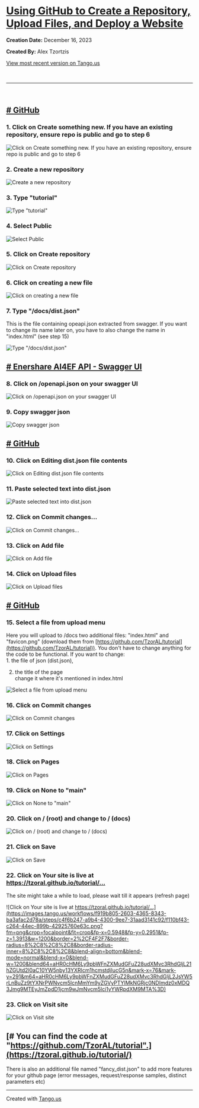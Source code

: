 [Using GitHub to Create a Repository, Upload Files, and Deploy a Website](https://app.tango.us/app/workflow/f919b805-2603-4365-8343-ba3afac2d78a?utm_source=magicCopy&utm_medium=magicCopy&utm_campaign=workflow%20export%20links)
==================================================================================================================================================================================================================================

**Creation Date:** December 16, 2023

**Created By:** Alex Tzortzis

[View most recent version on Tango.us](https://app.tango.us/app/workflow/f919b805-2603-4365-8343-ba3afac2d78a?utm_source=magicCopy&utm_medium=magicCopy&utm_campaign=workflow%20export%20links)

​

* * *

​

[\# GitHub](https://github.com/TzorAL)
--------------------------------------

### 1\. Click on Create something new. If you have an existing repository, ensure repo is public and go to step 6

![Click on Create something new.  If you have an existing repository, ensure repo is public and go to step 6](https://images.tango.us/workflows/f919b805-2603-4365-8343-ba3afac2d78a/steps/68f3a9b7-ca44-4352-bdba-00a1172c84cb/3126730e-8665-4820-afdf-e240cb7f52f8.png?fm=png&crop=focalpoint&fit=crop&fp-x=0.8195&fp-y=0.0367&fp-z=2.8912&w=1200&border=2%2CF4F2F7&border-radius=8%2C8%2C8%2C8&border-radius-inner=8%2C8%2C8%2C8&blend-align=bottom&blend-mode=normal&blend-x=0&blend-w=1200&blend64=aHR0cHM6Ly9pbWFnZXMudGFuZ28udXMvc3RhdGljL21hZGUtd2l0aC10YW5nby13YXRlcm1hcmstdjIucG5n&mark-x=512&mark-y=34&m64=aHR0cHM6Ly9pbWFnZXMudGFuZ28udXMvc3RhdGljL2JsYW5rLnBuZz9tYXNrPWNvcm5lcnMmYm9yZGVyPTYlMkNGRjc0NDImdz0xNzYmaD0xMTImZml0PWNyb3AmY29ybmVyLXJhZGl1cz0xMA%3D%3D)

### 2\. Create a new repository

![Create a new repository](https://images.tango.us/workflows/f919b805-2603-4365-8343-ba3afac2d78a/steps/8733b8c5-e8c6-48ad-a3ea-d84fa912bd55/ccbcf2d6-99b2-47a6-b553-0598e6211e6a.png?fm=png&crop=focalpoint&fit=crop&fp-x=0.7640&fp-y=0.0872&fp-z=2.8912&w=1200&border=2%2CF4F2F7&border-radius=8%2C8%2C8%2C8&border-radius-inner=8%2C8%2C8%2C8&blend-align=bottom&blend-mode=normal&blend-x=0&blend-w=1200&blend64=aHR0cHM6Ly9pbWFnZXMudGFuZ28udXMvc3RhdGljL21hZGUtd2l0aC10YW5nby13YXRlcm1hcmstdjIucG5n&mark-x=342&mark-y=157&m64=aHR0cHM6Ly9pbWFnZXMudGFuZ28udXMvc3RhdGljL2JsYW5rLnBuZz9tYXNrPWNvcm5lcnMmYm9yZGVyPTYlMkNGRjc0NDImdz01MTYmaD0xMTImZml0PWNyb3AmY29ybmVyLXJhZGl1cz0xMA%3D%3D)

### 3\. Type "tutorial"

![Type "tutorial"](https://images.tango.us/workflows/f919b805-2603-4365-8343-ba3afac2d78a/steps/8822e86b-6140-428a-8b52-797fd3949a61/4935fb38-06e1-4a07-ba4e-6730018e352a.png?fm=png&crop=focalpoint&fit=crop&fp-x=0.3998&fp-y=0.4557&fp-z=2.1866&w=1200&border=2%2CF4F2F7&border-radius=8%2C8%2C8%2C8&border-radius-inner=8%2C8%2C8%2C8&blend-align=bottom&blend-mode=normal&blend-x=0&blend-w=1200&blend64=aHR0cHM6Ly9pbWFnZXMudGFuZ28udXMvc3RhdGljL21hZGUtd2l0aC10YW5nby13YXRlcm1hcmstdjIucG5n&mark-x=394&mark-y=383&m64=aHR0cHM6Ly9pbWFnZXMudGFuZ28udXMvc3RhdGljL2JsYW5rLnBuZz9tYXNrPWNvcm5lcnMmYm9yZGVyPTYlMkNGRjc0NDImdz00MTMmaD03OSZmaXQ9Y3JvcCZjb3JuZXItcmFkaXVzPTEw)

### 4\. Select Public

![Select Public](https://images.tango.us/workflows/f919b805-2603-4365-8343-ba3afac2d78a/steps/b6f60e33-2d34-4121-952f-fd07469fcbfc/a7cf2036-a53e-4388-bc3f-8ac5d91611eb.png?fm=png&crop=focalpoint&fit=crop&fp-x=0.2144&fp-y=0.6804&fp-z=3.0532&w=1200&border=2%2CF4F2F7&border-radius=8%2C8%2C8%2C8&border-radius-inner=8%2C8%2C8%2C8&blend-align=bottom&blend-mode=normal&blend-x=0&blend-w=1200&blend64=aHR0cHM6Ly9pbWFnZXMudGFuZ28udXMvc3RhdGljL21hZGUtd2l0aC10YW5nby13YXRlcm1hcmstdjIucG5n&mark-x=564&mark-y=387&m64=aHR0cHM6Ly9pbWFnZXMudGFuZ28udXMvc3RhdGljL2JsYW5rLnBuZz9tYXNrPWNvcm5lcnMmYm9yZGVyPTYlMkNGRjc0NDImdz03MSZoPTcxJmZpdD1jcm9wJmNvcm5lci1yYWRpdXM9MTA%3D)

### 5\. Click on Create repository

![Click on Create repository](https://images.tango.us/workflows/f919b805-2603-4365-8343-ba3afac2d78a/steps/c3e654f2-f975-4f6a-a46c-3890688fc13e/6c4ccc26-748f-4962-bcbe-62b12cb0db0a.png?fm=png&crop=focalpoint&fit=crop&fp-x=0.7214&fp-y=0.7859&fp-z=2.9649&w=1200&border=2%2CF4F2F7&border-radius=8%2C8%2C8%2C8&border-radius-inner=8%2C8%2C8%2C8&blend-align=bottom&blend-mode=normal&blend-x=0&blend-w=1200&blend64=aHR0cHM6Ly9pbWFnZXMudGFuZ28udXMvc3RhdGljL21hZGUtd2l0aC10YW5nby13YXRlcm1hcmstdjIucG5n&mark-x=391&mark-y=365&m64=aHR0cHM6Ly9pbWFnZXMudGFuZ28udXMvc3RhdGljL2JsYW5rLnBuZz9tYXNrPWNvcm5lcnMmYm9yZGVyPTYlMkNGRjc0NDImdz00MTgmaD0xMTUmZml0PWNyb3AmY29ybmVyLXJhZGl1cz0xMA%3D%3D)

### 6\. Click on creating a new file

![Click on creating a new file](https://images.tango.us/workflows/f919b805-2603-4365-8343-ba3afac2d78a/steps/dd2fbcfc-3a5f-4874-8a04-5cf796d0a98e/b5596fc1-3e9f-4f14-a7f9-f185822636aa.png?fm=png&crop=focalpoint&fit=crop&fp-x=0.1665&fp-y=0.5581&fp-z=2.5122&w=1200&border=2%2CF4F2F7&border-radius=8%2C8%2C8%2C8&border-radius-inner=8%2C8%2C8%2C8&blend-align=bottom&blend-mode=normal&blend-x=0&blend-w=1200&blend64=aHR0cHM6Ly9pbWFnZXMudGFuZ28udXMvc3RhdGljL21hZGUtd2l0aC10YW5nby13YXRlcm1hcmstdjIucG5n&mark-x=354&mark-y=390&m64=aHR0cHM6Ly9pbWFnZXMudGFuZ28udXMvc3RhdGljL2JsYW5rLnBuZz9tYXNrPWNvcm5lcnMmYm9yZGVyPTYlMkNGRjc0NDImdz0yOTYmaD02NSZmaXQ9Y3JvcCZjb3JuZXItcmFkaXVzPTEw)

### 7\. Type "/docs/dist.json"

This is the file containing opeapi.json extracted from swagger. If you want to change its name later on, you have to also change the name in "index.html" (see step 15)

![Type "/docs/dist.json"](https://images.tango.us/workflows/f919b805-2603-4365-8343-ba3afac2d78a/steps/1264bf67-0615-4b24-a798-2c6db5a60746/ef5a10cb-7736-4f15-bf2f-206c66786596.png?fm=png&crop=focalpoint&fit=crop&fp-x=0.1444&fp-y=0.1560&fp-z=2.1866&w=1200&border=2%2CF4F2F7&border-radius=8%2C8%2C8%2C8&border-radius-inner=8%2C8%2C8%2C8&blend-align=bottom&blend-mode=normal&blend-x=0&blend-w=1200&blend64=aHR0cHM6Ly9pbWFnZXMudGFuZ28udXMvc3RhdGljL21hZGUtd2l0aC10YW5nby13YXRlcm1hcmstdjIucG5n&mark-x=172&mark-y=249&m64=aHR0cHM6Ly9pbWFnZXMudGFuZ28udXMvc3RhdGljL2JsYW5rLnBuZz9tYXNrPWNvcm5lcnMmYm9yZGVyPTYlMkNGRjc0NDImdz00MTMmaD03OSZmaXQ9Y3JvcCZjb3JuZXItcmFkaXVzPTEw)

[\# Enershare AI4EF API - Swagger UI](http://enershare.epu.ntua.gr:8888/docs)
-----------------------------------------------------------------------------

### 8\. Click on /openapi.json on your swagger UI

![Click on /openapi.json on your swagger UI](https://images.tango.us/workflows/f919b805-2603-4365-8343-ba3afac2d78a/steps/6c4e8136-cc09-4ad0-87c9-8eb608e52745/8e17e5c2-a3e0-4994-8a0f-fc70accb08c7.png?fm=png&crop=focalpoint&fit=crop&fp-x=0.0458&fp-y=0.1047&fp-z=2.8002&w=1200&border=2%2CF4F2F7&border-radius=8%2C8%2C8%2C8&border-radius-inner=8%2C8%2C8%2C8&blend-align=bottom&blend-mode=normal&blend-x=0&blend-w=1200&blend64=aHR0cHM6Ly9pbWFnZXMudGFuZ28udXMvc3RhdGljL21hZGUtd2l0aC10YW5nby13YXRlcm1hcmstdjIucG5n&mark-x=58&mark-y=221&m64=aHR0cHM6Ly9pbWFnZXMudGFuZ28udXMvc3RhdGljL2JsYW5rLnBuZz9tYXNrPWNvcm5lcnMmYm9yZGVyPTYlMkNGRjc0NDImdz0xOTImaD01NCZmaXQ9Y3JvcCZjb3JuZXItcmFkaXVzPTEw)

### 9\. Copy swagger json

![Copy swagger json](https://images.tango.us/workflows/f919b805-2603-4365-8343-ba3afac2d78a/steps/a6ab502c-7e85-4da2-908f-7a0b73c14903/b5388699-fd0c-4d79-a589-ab98768e7073.png?fm=png&crop=focalpoint&fit=crop&fp-x=0.5070&fp-y=0.5008&fp-z=1.0046&w=1200&border=2%2CF4F2F7&border-radius=8%2C8%2C8%2C8&border-radius-inner=8%2C8%2C8%2C8&blend-align=bottom&blend-mode=normal&blend-x=0&blend-w=1200&blend64=aHR0cHM6Ly9pbWFnZXMudGFuZ28udXMvc3RhdGljL21hZGUtd2l0aC10YW5nby13YXRlcm1hcmstdjIucG5n&mark-x=27&mark-y=1&m64=aHR0cHM6Ly9pbWFnZXMudGFuZ28udXMvc3RhdGljL2JsYW5rLnBuZz9tYXNrPWNvcm5lcnMmYm9yZGVyPTYlMkNGRjc0NDImdz0xMTU3Jmg9ODQzJmZpdD1jcm9wJmNvcm5lci1yYWRpdXM9MTA%3D)

[\# GitHub](https://github.com/TzorAL/tutorial/new/main)
--------------------------------------------------------

### 10\. Click on Editing dist.json file contents

![Click on Editing dist.json file contents](https://images.tango.us/workflows/f919b805-2603-4365-8343-ba3afac2d78a/steps/c40b3248-c925-4628-a151-07bde75f1937/e7f1e2f0-7775-4581-845f-2d6bf56390fb.png?fm=png&crop=focalpoint&fit=crop&fp-x=0.4919&fp-y=0.6200&fp-z=1.0109&w=1200&border=2%2CF4F2F7&border-radius=8%2C8%2C8%2C8&border-radius-inner=8%2C8%2C8%2C8&blend-align=bottom&blend-mode=normal&blend-x=0&blend-w=1200&blend64=aHR0cHM6Ly9pbWFnZXMudGFuZ28udXMvc3RhdGljL21hZGUtd2l0aC10YW5nby13YXRlcm1hcmstdjIucG5n&mark-x=13&mark-y=200&m64=aHR0cHM6Ly9pbWFnZXMudGFuZ28udXMvc3RhdGljL2JsYW5rLnBuZz9tYXNrPWNvcm5lcnMmYm9yZGVyPTYlMkNGRjc0NDImdz0xMTY3Jmg9NjQyJmZpdD1jcm9wJmNvcm5lci1yYWRpdXM9MTA%3D)

### 11\. Paste selected text into dist.json

![Paste selected text into dist.json](https://images.tango.us/workflows/f919b805-2603-4365-8343-ba3afac2d78a/steps/76163d47-ec4a-4bb0-8b70-e7ca1570f82e/52b92f27-eceb-4a49-b0cb-ba06be342fa0.png?fm=png&crop=focalpoint&fit=crop&fp-x=0.5075&fp-y=0.2095&fp-z=1.0439&w=1200&border=2%2CF4F2F7&border-radius=8%2C8%2C8%2C8&border-radius-inner=8%2C8%2C8%2C8&blend-align=bottom&blend-mode=normal&blend-x=0&blend-w=1200&blend64=aHR0cHM6Ly9pbWFnZXMudGFuZ28udXMvc3RhdGljL21hZGUtd2l0aC10YW5nby13YXRlcm1hcmstdjIucG5n&mark-x=17&mark-y=165&m64=aHR0cHM6Ly9pbWFnZXMudGFuZ28udXMvc3RhdGljL2JsYW5rLnBuZz9tYXNrPWNvcm5lcnMmYm9yZGVyPTYlMkNGRjc0NDImdz0xMTY2Jmg9NDAmZml0PWNyb3AmY29ybmVyLXJhZGl1cz0xMA%3D%3D)

### 12\. Click on Commit changes...

![Click on Commit changes...](https://images.tango.us/workflows/f919b805-2603-4365-8343-ba3afac2d78a/steps/64fc4359-5773-4e62-9ba1-626a67b1e813/d15ab763-7cd4-48e9-b64a-b1ad1c55e6e9.png?fm=png&crop=focalpoint&fit=crop&fp-x=0.9133&fp-y=0.0612&fp-z=2.8912&w=1200&border=2%2CF4F2F7&border-radius=8%2C8%2C8%2C8&border-radius-inner=8%2C8%2C8%2C8&blend-align=bottom&blend-mode=normal&blend-x=0&blend-w=1200&blend64=aHR0cHM6Ly9pbWFnZXMudGFuZ28udXMvc3RhdGljL21hZGUtd2l0aC10YW5nby13YXRlcm1hcmstdjIucG5n&mark-x=688&mark-y=93&m64=aHR0cHM6Ly9pbWFnZXMudGFuZ28udXMvc3RhdGljL2JsYW5rLnBuZz9tYXNrPWNvcm5lcnMmYm9yZGVyPTYlMkNGRjc0NDImdz00MjImaD0xMTImZml0PWNyb3AmY29ybmVyLXJhZGl1cz0xMA%3D%3D)

### 13\. Click on Add file

![Click on Add file](https://images.tango.us/workflows/f919b805-2603-4365-8343-ba3afac2d78a/steps/56763c1c-9ca4-4b2d-ac80-65a5d78f233a/cb7dfa25-4ffb-4b7a-9186-25e4317a524e.png?fm=png&crop=focalpoint&fit=crop&fp-x=0.8998&fp-y=0.1086&fp-z=2.8912&w=1200&border=2%2CF4F2F7&border-radius=8%2C8%2C8%2C8&border-radius-inner=8%2C8%2C8%2C8&blend-align=bottom&blend-mode=normal&blend-x=0&blend-w=1200&blend64=aHR0cHM6Ly9pbWFnZXMudGFuZ28udXMvc3RhdGljL21hZGUtd2l0aC10YW5nby13YXRlcm1hcmstdjIucG5n&mark-x=706&mark-y=209&m64=aHR0cHM6Ly9pbWFnZXMudGFuZ28udXMvc3RhdGljL2JsYW5rLnBuZz9tYXNrPWNvcm5lcnMmYm9yZGVyPTYlMkNGRjc0NDImdz0yOTImaD0xMTImZml0PWNyb3AmY29ybmVyLXJhZGl1cz0xMA%3D%3D)

### 14\. Click on Upload files

![Click on Upload files](https://images.tango.us/workflows/f919b805-2603-4365-8343-ba3afac2d78a/steps/b99a5564-90e3-48be-b5f5-8c91a4d882f5/2ee3b68b-88be-40dd-bd12-863d3ee62bd6.png?fm=png&crop=focalpoint&fit=crop&fp-x=0.8610&fp-y=0.1957&fp-z=2.8912&w=1200&border=2%2CF4F2F7&border-radius=8%2C8%2C8%2C8&border-radius-inner=8%2C8%2C8%2C8&blend-align=bottom&blend-mode=normal&blend-x=0&blend-w=1200&blend64=aHR0cHM6Ly9pbWFnZXMudGFuZ28udXMvc3RhdGljL21hZGUtd2l0aC10YW5nby13YXRlcm1hcmstdjIucG5n&mark-x=460&mark-y=367&m64=aHR0cHM6Ly9pbWFnZXMudGFuZ28udXMvc3RhdGljL2JsYW5rLnBuZz9tYXNrPWNvcm5lcnMmYm9yZGVyPTYlMkNGRjc0NDImdz01MTYmaD0xMTImZml0PWNyb3AmY29ybmVyLXJhZGl1cz0xMA%3D%3D)

[\# GitHub](https://github.com/Redocly/openapi-starter)
-------------------------------------------------------

### 15\. Select a file from upload menu

Here you will upload to /docs two additional files: "index.html" and "favicon.png" (download them from [https://github.com/TzorAL/tutorial](https://github.com/TzorAL/tutorial)). You don't have to change anything for the code to be functional. If you want to change:  
1\. the file of json (dist.json),

2.  the title of the page  
    change it where it's mentioned in index.html
    

![Select a file from upload menu](https://images.tango.us/workflows/f919b805-2603-4365-8343-ba3afac2d78a/steps/dce43065-1d3f-400d-8e81-6d5f0d99bc4b/e2cd5554-f452-4651-8124-7d857279f17a.png?fm=png&crop=focalpoint&fit=crop&fp-x=0.5323&fp-y=0.4029&fp-z=1.9983&w=1200&border=2%2CF4F2F7&border-radius=8%2C8%2C8%2C8&border-radius-inner=8%2C8%2C8%2C8&blend-align=bottom&blend-mode=normal&blend-x=0&blend-w=1200&blend64=aHR0cHM6Ly9pbWFnZXMudGFuZ28udXMvc3RhdGljL21hZGUtd2l0aC10YW5nby13YXRlcm1hcmstdjIucG5n&mark-x=360&mark-y=378&m64=aHR0cHM6Ly9pbWFnZXMudGFuZ28udXMvc3RhdGljL2JsYW5rLnBuZz9tYXNrPWNvcm5lcnMmYm9yZGVyPTYlMkNGRjc0NDImdz00ODEmaD05MCZmaXQ9Y3JvcCZjb3JuZXItcmFkaXVzPTEw)

### 16\. Click on Commit changes

![Click on Commit changes](https://images.tango.us/workflows/f919b805-2603-4365-8343-ba3afac2d78a/steps/bf10d42c-b6f6-403b-bcfc-7786cc643e2a/6186fcda-7f5a-46ad-a74a-5287de5791d7.png?fm=png&crop=focalpoint&fit=crop&fp-x=0.1347&fp-y=0.8922&fp-z=2.3770&w=1200&border=2%2CF4F2F7&border-radius=8%2C8%2C8%2C8&border-radius-inner=8%2C8%2C8%2C8&blend-align=bottom&blend-mode=normal&blend-x=0&blend-w=1200&blend64=aHR0cHM6Ly9pbWFnZXMudGFuZ28udXMvc3RhdGljL21hZGUtd2l0aC10YW5nby13YXRlcm1hcmstdjIucG5n&mark-x=212&mark-y=581&m64=aHR0cHM6Ly9pbWFnZXMudGFuZ28udXMvc3RhdGljL2JsYW5rLnBuZz9tYXNrPWNvcm5lcnMmYm9yZGVyPTYlMkNGRjc0NDImdz0zNDQmaD05NSZmaXQ9Y3JvcCZjb3JuZXItcmFkaXVzPTEw)

### 17\. Click on Settings

![Click on Settings](https://images.tango.us/workflows/f919b805-2603-4365-8343-ba3afac2d78a/steps/38a74e4a-b28c-4ed9-8133-17cca1a99c01/fe8d2638-b079-46d5-82a3-d46538dff257.png?fm=png&crop=focalpoint&fit=crop&fp-x=0.6659&fp-y=0.0925&fp-z=2.6744&w=1200&border=2%2CF4F2F7&border-radius=8%2C8%2C8%2C8&border-radius-inner=8%2C8%2C8%2C8&blend-align=bottom&blend-mode=normal&blend-x=0&blend-w=1200&blend64=aHR0cHM6Ly9pbWFnZXMudGFuZ28udXMvc3RhdGljL21hZGUtd2l0aC10YW5nby13YXRlcm1hcmstdjIucG5n&mark-x=472&mark-y=159&m64=aHR0cHM6Ly9pbWFnZXMudGFuZ28udXMvc3RhdGljL2JsYW5rLnBuZz9tYXNrPWNvcm5lcnMmYm9yZGVyPTYlMkNGRjc0NDImdz0yNTYmaD0xMDAmZml0PWNyb3AmY29ybmVyLXJhZGl1cz0xMA%3D%3D)

### 18\. Click on Pages

![Click on Pages](https://images.tango.us/workflows/f919b805-2603-4365-8343-ba3afac2d78a/steps/2ed94767-4553-4b27-ba63-eaf929257d5f/406bc4d4-088e-4327-b580-5a8896a1f547.png?fm=png&crop=focalpoint&fit=crop&fp-x=0.1455&fp-y=0.6422&fp-z=1.8325&w=1200&border=2%2CF4F2F7&border-radius=8%2C8%2C8%2C8&border-radius-inner=8%2C8%2C8%2C8&blend-align=bottom&blend-mode=normal&blend-x=0&blend-w=1200&blend64=aHR0cHM6Ly9pbWFnZXMudGFuZ28udXMvc3RhdGljL21hZGUtd2l0aC10YW5nby13YXRlcm1hcmstdjIucG5n&mark-x=50&mark-y=387&m64=aHR0cHM6Ly9pbWFnZXMudGFuZ28udXMvc3RhdGljL2JsYW5rLnBuZz9tYXNrPWNvcm5lcnMmYm9yZGVyPTYlMkNGRjc0NDImdz01NDAmaD03MSZmaXQ9Y3JvcCZjb3JuZXItcmFkaXVzPTEw)

### 19\. Click on None to "main"

![Click on None to "main"](https://images.tango.us/workflows/f919b805-2603-4365-8343-ba3afac2d78a/steps/fe6ee76f-fd7d-4b0e-b254-6f720cd9baab/96d10207-1ac1-4406-9866-8b80125a29d0.png?fm=png&crop=focalpoint&fit=crop&fp-x=0.3173&fp-y=0.5268&fp-z=2.6867&w=1200&border=2%2CF4F2F7&border-radius=8%2C8%2C8%2C8&border-radius-inner=8%2C8%2C8%2C8&blend-align=bottom&blend-mode=normal&blend-x=0&blend-w=1200&blend64=aHR0cHM6Ly9pbWFnZXMudGFuZ28udXMvc3RhdGljL21hZGUtd2l0aC10YW5nby13YXRlcm1hcmstdjIucG5n&mark-x=484&mark-y=369&m64=aHR0cHM6Ly9pbWFnZXMudGFuZ28udXMvc3RhdGljL2JsYW5rLnBuZz9tYXNrPWNvcm5lcnMmYm9yZGVyPTYlMkNGRjc0NDImdz0yMzMmaD0xMDgmZml0PWNyb3AmY29ybmVyLXJhZGl1cz0xMA%3D%3D)

### 20\. Click on / (root) and change to / (docs)

![Click on  / (root) and change to / (docs)](https://images.tango.us/workflows/f919b805-2603-4365-8343-ba3afac2d78a/steps/b143354f-8a1d-4271-9931-6c66855c16ce/addec614-39a5-4fbb-b9ef-b846fb613670.png?fm=png&crop=focalpoint&fit=crop&fp-x=0.4176&fp-y=0.5268&fp-z=2.4987&w=1200&border=2%2CF4F2F7&border-radius=8%2C8%2C8%2C8&border-radius-inner=8%2C8%2C8%2C8&blend-align=bottom&blend-mode=normal&blend-x=0&blend-w=1200&blend64=aHR0cHM6Ly9pbWFnZXMudGFuZ28udXMvc3RhdGljL21hZGUtd2l0aC10YW5nby13YXRlcm1hcmstdjIucG5n&mark-x=450&mark-y=373&m64=aHR0cHM6Ly9pbWFnZXMudGFuZ28udXMvc3RhdGljL2JsYW5rLnBuZz9tYXNrPWNvcm5lcnMmYm9yZGVyPTYlMkNGRjc0NDImdz0zMDAmaD0xMDAmZml0PWNyb3AmY29ybmVyLXJhZGl1cz0xMA%3D%3D)

### 21\. Click on Save

![Click on Save](https://images.tango.us/workflows/f919b805-2603-4365-8343-ba3afac2d78a/steps/eed18e02-7f3e-47fd-9178-edf9aed1c0aa/e333be9d-e5e8-4e5a-abd7-2bb35352d7db.png?fm=png&crop=focalpoint&fit=crop&fp-x=0.4871&fp-y=0.5268&fp-z=2.7918&w=1200&border=2%2CF4F2F7&border-radius=8%2C8%2C8%2C8&border-radius-inner=8%2C8%2C8%2C8&blend-align=bottom&blend-mode=normal&blend-x=0&blend-w=1200&blend64=aHR0cHM6Ly9pbWFnZXMudGFuZ28udXMvc3RhdGljL21hZGUtd2l0aC10YW5nby13YXRlcm1hcmstdjIucG5n&mark-x=503&mark-y=367&m64=aHR0cHM6Ly9pbWFnZXMudGFuZ28udXMvc3RhdGljL2JsYW5rLnBuZz9tYXNrPWNvcm5lcnMmYm9yZGVyPTYlMkNGRjc0NDImdz0xOTUmaD0xMTImZml0PWNyb3AmY29ybmVyLXJhZGl1cz0xMA%3D%3D)

### 22\. Click on Your site is live at https://tzoral.github.io/tutorial/…

The site might take a while to load, please wait till it appears (refresh page)

![Click on Your site is live at https://tzoral.github.io/tutorial/…](https://images.tango.us/workflows/f919b805-2603-4365-8343-ba3afac2d78a/steps/c4f6b247-a9b4-4300-9ee7-31aad3141c92/f110bf43-c264-44ec-899b-42925760e63c.png?fm=png&crop=focalpoint&fit=crop&fp-x=0.5948&fp-y=0.2951&fp-z=1.3913&w=1200&border=2%2CF4F2F7&border-radius=8%2C8%2C8%2C8&border-radius-inner=8%2C8%2C8%2C8&blend-align=bottom&blend-mode=normal&blend-x=0&blend-w=1200&blend64=aHR0cHM6Ly9pbWFnZXMudGFuZ28udXMvc3RhdGljL21hZGUtd2l0aC10YW5nby13YXRlcm1hcmstdjIucG5n&mark-x=76&mark-y=291&m64=aHR0cHM6Ly9pbWFnZXMudGFuZ28udXMvc3RhdGljL2JsYW5rLnBuZz9tYXNrPWNvcm5lcnMmYm9yZGVyPTYlMkNGRjc0NDImdz0xMDQ3Jmg9MTEyJmZpdD1jcm9wJmNvcm5lci1yYWRpdXM9MTA%3D)

### 23\. Click on Visit site

![Click on  Visit site](https://images.tango.us/workflows/f919b805-2603-4365-8343-ba3afac2d78a/steps/a62ad511-310b-4982-9048-7e4cf3ae9b70/10753d7e-834a-42bc-bef8-5db98b972e3c.png?fm=png&crop=focalpoint&fit=crop&fp-x=0.7990&fp-y=0.2959&fp-z=2.8785&w=1200&border=2%2CF4F2F7&border-radius=8%2C8%2C8%2C8&border-radius-inner=8%2C8%2C8%2C8&blend-align=bottom&blend-mode=normal&blend-x=0&blend-w=1200&blend64=aHR0cHM6Ly9pbWFnZXMudGFuZ28udXMvc3RhdGljL21hZGUtd2l0aC10YW5nby13YXRlcm1hcmstdjIucG5n&mark-x=438&mark-y=365&m64=aHR0cHM6Ly9pbWFnZXMudGFuZ28udXMvc3RhdGljL2JsYW5rLnBuZz9tYXNrPWNvcm5lcnMmYm9yZGVyPTYlMkNGRjc0NDImdz0zMjQmaD0xMTUmZml0PWNyb3AmY29ybmVyLXJhZGl1cz0xMA%3D%3D)

[\# You can find the code at "https://github.com/TzorAL/tutorial".](https://tzoral.github.io/tutorial/)
-------------------------------------------------------------------------------------------------------

There is also an additional file named "fancy\_dist.json" to add more features for your github page (error messages, request/response samples, distinct parameters etc)

  

* * *

Created with [Tango.us](https://tango.us?utm_source=magicCopy&utm_medium=magicCopy&utm_campaign=workflow%20export%20links)
